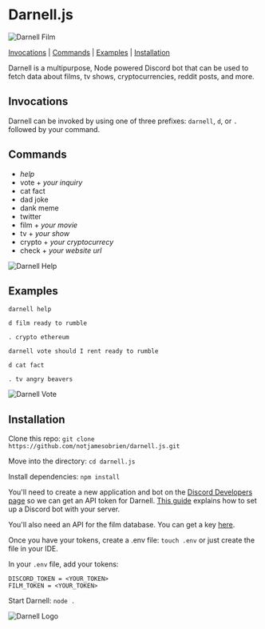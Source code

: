 # Darnell.js
![Darnell Film](https://media.giphy.com/media/THUEXowAvmoVTt2Yix/giphy.gif)

[Invocations](#invocations) | [Commands](#commands) | [Examples](#examples) | [Installation](#installation)

Darnell is a multipurpose, Node powered Discord bot that can be used to fetch
data about films, tv shows, cryptocurrencies, reddit posts, and more.

## Invocations
Darnell can be invoked by using one of three prefixes:
`darnell`, `d`, or `.` followed by your command.

## Commands
- _help_
- vote + *your inquiry*
- cat fact
- dad joke
- dank meme
- twitter
- film + *your movie*
- tv + *your show*
- crypto + *your cryptocurrecy*
- check + *your website url*

![Darnell Help](https://media.giphy.com/media/Jrw7FDaVVOzpLXsN1y/giphy.gif)

## Examples
`darnell help`

`d film ready to rumble`

`. crypto ethereum`

`darnell vote should I rent ready to rumble`

`d cat fact`

`. tv angry beavers`

![Darnell Vote](https://media.giphy.com/media/YSlCzh6zd3tQqdqcWs/giphy.gif)

## Installation

Clone this repo:
`git clone https://github.com/notjamesobrien/darnell.js.git`

Move into the directory:
`cd darnell.js`

Install dependencies:
`npm install`

You'll need to create a new application and bot on the [Discord Developers page](https://discordapp.com/developers/applications/) so we can get an API token for Darnell.
[This guide](https://github.com/reactiflux/discord-irc/wiki/Creating-a-discord-bot-&-getting-a-token)
explains how to set up a Discord bot with your server.

You'll also need an API for the film database. You can get a key [here](http://www.omdbapi.com/apikey.aspx).

Once you have your tokens, create a .env file:
`touch .env` or just create the file in your IDE.

In your `.env` file, add your tokens:
```
DISCORD_TOKEN = <YOUR_TOKEN>
FILM_TOKEN = <YOUR_TOKEN>
```

Start Darnell:
`node .`

![Darnell Logo](https://images-ext-2.discordapp.net/external/-JmTLkN7zT_eZSkQMZ9sFiOSzVNZjiJgy60RJgYtK1g/https/imgur.com/fBidC4N.jpg)
